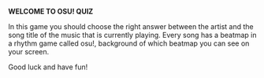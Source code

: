 <b>WELCOME TO OSU! QUIZ</b>

In this game you should choose the right answer between the artist and the song title of the music that is currently playing.
Every song has a beatmap in a rhythm game called osu!, background of which beatmap you can see on your screen.


Good luck and have fun!
